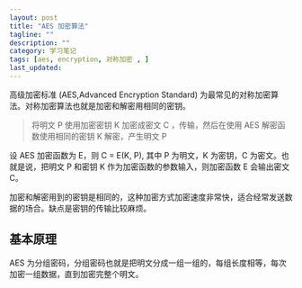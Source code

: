 ```yaml
---
layout: post
title: "AES 加密算法"
tagline: ""
description: ""
category: 学习笔记
tags: [aes, encryption, 对称加密 , ]
last_updated:
---
```


高级加密标准 (AES,Advanced Encryption Standard) 为最常见的对称加密算法。对称加密算法也就是加密和解密用相同的密钥。

> 将明文 P 使用加密密钥 K 加密成密文 C ，传输，然后在使用 AES 解密函数使用相同的密钥 K 解密，产生明文 P

设 AES 加密函数为 E，则 C = E(K, P), 其中 P 为明文，K 为密钥，C 为密文。也就是说，把明文 P 和密钥 K 作为加密函数的参数输入，则加密函数 E 会输出密文 C。

加密和解密用到的密钥是相同的，这种加密方式加密速度非常快，适合经常发送数据的场合。缺点是密钥的传输比较麻烦。

## 基本原理
AES 为分组密码，分组密码也就是把明文分成一组一组的，每组长度相等，每次加密一组数据，直到加密完整个明文。


